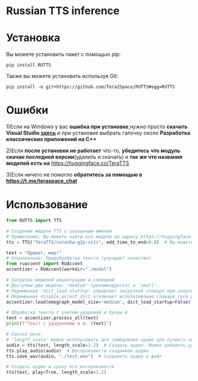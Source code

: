 # Russian TTS inference
# Установка
Вы можете установить пакет с помощью pip:
```
pip install RUTTS
```
Также вы можете установить используя Git:
```
pip install -e git+https://github.com/Tera2Space/RUTTS#egg=RUTTS
```
# Ошибки
1)Если на Windows у вас **ошибка при установке**,нужно просто **скачать Visual Studio [здесь](https://visualstudio.microsoft.com/ru/thank-you-downloading-visual-studio/?sku=Community&channel=Release&version=VS2022&source=VSLandingPage&cid=2030&passive=false)** и при установке выбрать галочку около **Разработка классических приложений на С++**

2)Если **после установки не работает** что-то, **убедитесь что модуль скачан последней версии**(удалить и скачать) и **так же что названия моделей есть на** https://huggingface.co/TeraTTS

3)Если ничего не помогло **обратитесь за помощью в https://t.me/teraspace_chat**
# Использование

```python  
from RUTTS import TTS

# Создание модели TTS с указанным именем
# Примечание: Вы можете найти все модели по адресу https://huggingface.co/TeraTTS, включая модель GLADOS
tts = TTS("TeraTTS/natasha-g2p-vits", add_time_to_end=0.8)  # Вы можете настроить 'add_time_to_end' для продолжительности аудио

text = "Привет, мир!"
# Опционально: Предобработка текста (улучшает качество)
from ruaccent import RUAccent
accentizer = RUAccent(workdir="./model")

# Загрузка моделей акцентуации и словарей
# Доступны две модели: 'medium' (рекомендуется) и 'small'.
# Переменная 'dict_load_startup' управляет загрузкой словаря при запуске (больше памяти) или загрузкой его по мере необходимости во время выполнения (экономия памяти, но медленнее).
# Переменная disable_accent_dict отключает использование словаря (все ударения расставляет нейросеть). Данная функция экономит ОЗУ, по скорости работы сопоставима со всем словарём в ОЗУ.
accentizer.load(omograph_model_size='medium', dict_load_startup=False)

# Обработка текста с учетом ударений и буквы ё
text = accentizer.process_all(text)
print(f"Текст с ударениями и ё: {text}")

# Синтез речи
# 'length_scale' можно использовать для замедления аудио для лучшего звучания (по умолчанию 1.2, указано здесь для примера)
audio = tts(text, length_scale=1.2)  # Создать аудио. Можно добавить ударения, используя '+'
tts.play_audio(audio)  # Воспроизвести созданное аудио
tts.save_wav(audio, "./test.wav")  # Сохранить аудио в файл

# Создать аудио и сразу его воспроизвести
tts(text, play=True, length_scale=1.2)

```
